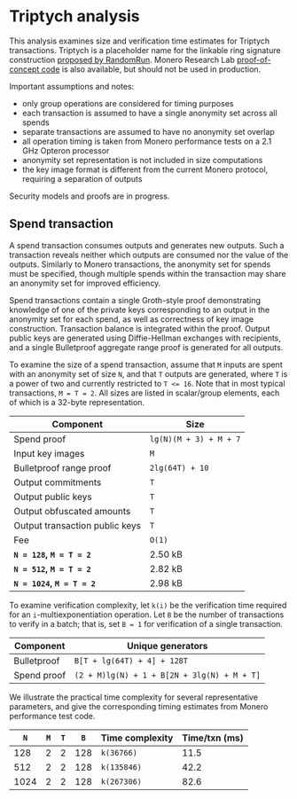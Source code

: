 # Triptych analysis

This analysis examines size and verification time estimates for Triptych transactions. Triptych is a placeholder name for the linkable ring signature construction [proposed by RandomRun](https://github.com/monero-project/research-lab/issues/56). Monero Research Lab [proof-of-concept code](https://github.com/SarangNoether/skunkworks/tree/triptych) is also available, but should not be used in production.

Important assumptions and notes:
- only group operations are considered for timing purposes
- each transaction is assumed to have a single anonymity set across all spends
- separate transactions are assumed to have no anonymity set overlap
- all operation timing is taken from Monero performance tests on a 2.1 GHz Opteron processor
- anonymity set representation is not included in size computations
- the key image format is different from the current Monero protocol, requiring a separation of outputs

Security models and proofs are in progress.

## Spend transaction

A spend transaction consumes outputs and generates new outputs. Such a transaction reveals neither which outputs are consumed nor the value of the outputs. Similarly to Monero transactions, the anonymity set for spends must be specified, though multiple spends within the transaction may share an anonymity set for improved efficiency.

Spend transactions contain a single Groth-style proof demonstrating knowledge of one of the private keys corresponding to an output in the anonymity set for each spend, as well as correctness of key image construction. Transaction balance is integrated within the proof. Output public keys are generated using Diffie-Hellman exchanges with recipients, and a single Bulletproof aggregate range proof is generated for all outputs.

To examine the size of a spend transaction, assume that `M` inputs are spent with an anonymity set of size `N`, and that `T` outputs are generated, where `T` is a power of two and currently restricted to `T <= 16`. Note that in most typical transactions, `M = T = 2`. All sizes are listed in scalar/group elements, each of which is a 32-byte representation.

Component | Size
--------- | ----
Spend proof | `lg(N)(M + 3) + M + 7`
Input key images | `M`
Bulletproof range proof | `2lg(64T) + 10`
Output commitments | `T`
Output public keys | `T`
Output obfuscated amounts | `T`
Output transaction public keys | `T`
Fee | `O(1)`
**`N = 128`, `M = T = 2`** | 2.50 kB
**`N = 512`, `M = T = 2`** | 2.82 kB
**`N = 1024`, `M = T = 2`** | 2.98 kB

To examine verification complexity, let `k(i)` be the verification time required for an `i`-multiexponentiation operation. Let `B` be the number of transactions to verify in a batch; that is, set `B = 1` for verification of a single transaction.

Component | Unique generators
--------- | -----------------
Bulletproof | `B[T + lg(64T) + 4] + 128T`
Spend proof | `(2 + M)lg(N) + 1 + B[2N + 3lg(N) + M + T]`

We illustrate the practical time complexity for several representative parameters, and give the corresponding timing estimates from Monero performance test code.

`N` | `M` | `T` | `B` | Time complexity | Time/txn (ms)
--- | --- | --- | --- | --------------- | -------------
128 |   2 |   2 | 128 | `k(36766)` | 11.5
512 |   2 |   2 | 128 | `k(135846)` | 42.2
1024|   2 |   2 | 128 | `k(267306)` | 82.6

